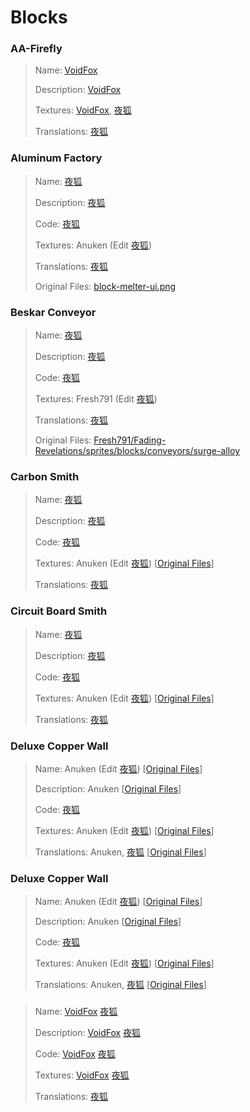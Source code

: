 # Blocks

### AA-Firefly
> Name: [VoidFox](https://github.com/VoidF0x)
> 
> Description: [VoidFox](https://github.com/VoidF0x)
> 
> Textures: [VoidFox](https://github.com/VoidF0x), [夜狐](https://github.com/Yoru-Kitsune)
> 
> Translations: [夜狐](https://github.com/Yoru-Kitsune)

### Aluminum Factory
> Name: [夜狐](https://github.com/Yoru-Kitsune)
> 
> Description: [夜狐](https://github.com/Yoru-Kitsune)
> 
> Code: [夜狐](https://github.com/Yoru-Kitsune)
> 
> Textures: Anuken (Edit [夜狐](https://github.com/Yoru-Kitsune))
> 
> Translations: [夜狐](https://github.com/Yoru-Kitsune)
>
> Original Files: [block-melter-ui.png](https://mindustrygame.github.io/wiki/images/block-melter-ui.png)

### Beskar Conveyor
> Name: [夜狐](https://github.com/Yoru-Kitsune)
> 
> Description: [夜狐](https://github.com/Yoru-Kitsune)
> 
> Code: [夜狐](https://github.com/Yoru-Kitsune)
> 
> Textures: Fresh791 (Edit [夜狐](https://github.com/Yoru-Kitsune))
> 
> Translations: [夜狐](https://github.com/Yoru-Kitsune)
>
> Original Files: [Fresh791/Fading-Revelations/sprites/blocks/conveyors/surge-alloy](https://github.com/Fresh791/Fading-Revelations/tree/main/sprites/blocks/conveyors/surge-alloy)

### Carbon Smith
> Name: [夜狐](https://github.com/Yoru-Kitsune)
> 
> Description: [夜狐](https://github.com/Yoru-Kitsune)
> 
> Code: [夜狐](https://github.com/Yoru-Kitsune)
> 
> Textures: Anuken (Edit [夜狐](https://github.com/Yoru-Kitsune)) [[Original Files](https://mindustrygame.github.io/wiki/images/block-separator-ui.png)]
> 
> Translations: [夜狐](https://github.com/Yoru-Kitsune)

### Circuit Board Smith
> Name: [夜狐](https://github.com/Yoru-Kitsune)
> 
> Description: [夜狐](https://github.com/Yoru-Kitsune)
> 
> Code: [夜狐](https://github.com/Yoru-Kitsune)
> 
> Textures: Anuken (Edit [夜狐](https://github.com/Yoru-Kitsune)) [[Original Files](https://mindustrygame.github.io/wiki/images/block-incinerator-ui.png)]
> 
> Translations: [夜狐](https://github.com/Yoru-Kitsune)

### Deluxe Copper Wall
> Name: Anuken (Edit [夜狐](https://github.com/Yoru-Kitsune)) [[Original Files](https://mindustrygame.github.io/wiki/blocks/187-copper-wall/)]
> 
> Description: Anuken [[Original Files](https://mindustrygame.github.io/wiki/blocks/187-copper-wall/)]
> 
> Code: [夜狐](https://github.com/Yoru-Kitsune)
> 
> Textures: Anuken (Edit [夜狐](https://github.com/Yoru-Kitsune)) [[Original Files](https://mindustrygame.github.io/wiki/images/block-scrap-wall-gigantic-ui.png)]
> 
> Translations: Anuken, [夜狐](https://github.com/Yoru-Kitsune) [[Original Files](https://mindustrygame.github.io/wiki/blocks/187-copper-wall/)]

### Deluxe Copper Wall
> Name: Anuken (Edit [夜狐](https://github.com/Yoru-Kitsune)) [[Original Files](https://mindustrygame.github.io/wiki/blocks/187-copper-wall/)]
> 
> Description: Anuken [[Original Files](https://mindustrygame.github.io/wiki/blocks/187-copper-wall/)]
> 
> Code: [夜狐](https://github.com/Yoru-Kitsune)
> 
> Textures: Anuken (Edit [夜狐](https://github.com/Yoru-Kitsune)) [[Original Files](https://mindustrygame.github.io/wiki/images/block-scrap-wall-gigantic-ui.png)]
> 
> Translations: Anuken, [夜狐](https://github.com/Yoru-Kitsune) [[Original Files](https://mindustrygame.github.io/wiki/blocks/187-copper-wall/)]

### 
> Name: [VoidFox](https://github.com/VoidF0x) [夜狐](https://github.com/Yoru-Kitsune)
> 
> Description: [VoidFox](https://github.com/VoidF0x) [夜狐](https://github.com/Yoru-Kitsune)
> 
> Code: [VoidFox](https://github.com/VoidF0x) [夜狐](https://github.com/Yoru-Kitsune)
> 
> Textures: [VoidFox](https://github.com/VoidF0x) [夜狐](https://github.com/Yoru-Kitsune)
> 
> Translations: [夜狐](https://github.com/Yoru-Kitsune)
